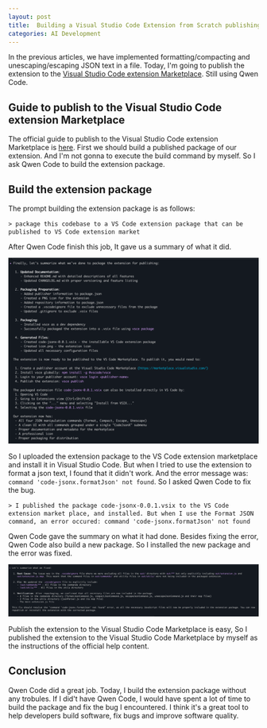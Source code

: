 ```yaml
---
layout: post
title:  Building a Visual Studio Code Extension from Scratch publishing the extension package
categories: AI Development
---
```


In the previous articles, we have implemented formatting/compacting and unescaping/escaping JSON text in a file. Today, I'm going to publish the extension to the [Visual Studio Code extension Marketplace](https://marketplace.visualstudio.com/vscode). Still using Qwen Code.

## Guide to publish to the Visual Studio Code extension Marketplace

The official guide to publish to the Visual Studio Code extension Marketplace is [here](https://code.visualstudio.com/api/working-with-extensions/publishing-extension). First we should build a published package of our extension. And I'm not gonna to execute the build command by myself. So I ask Qwen Code to build the extension package.

## Build the extension package

The prompt building the extension package is as follows:

```shell
> package this codebase to a VS Code extension package that can be published to VS Code extension market
```
After Qwen Code finish this job, It gave us a summary of what it did.

![Publis extension v0.0.1](/images/build_vscode_ext_qwen/publish_codex_v0.0.1.png)

So I uploaded the extension package to the VS Code extension marketplace and install it in Visual Studio Code. But when I tried to use the extension to format a json text, I found that it didn't work. And the error message was: `command 'code-jsonx.formatJson' not found`. So I asked Qwen Code to fix the bug.

```shell
> I published the package code-jsonx-0.0.1.vsix to the VS Code extension market place, and installed. But when I use the Format JSON command, an error occured: command 'code-jsonx.formatJson' not found
```
Qwen Code gave the summary on what it had done. Besides fixing the error, Qwen Code also build a new package. So I installed the new package and the error was fixed.

![Fix extension bug](/images/build_vscode_ext_qwen/published_v1.0.0_not_found_bugfix.png)

Publish the extension to the Visual Studio Code Marketplace is easy, So I published the extension to the Visual Studio Code Marketplace by myself as the instructions of the official help content.

## Conclusion

Qwen Code did a great job. Today, I build the extension package without any trobules. If I did't have Qwen Code, I would have spent a lot of time to build the package and fix the bug I encountered. I think it's a great tool to help developers build software, fix bugs and improve software quality.
